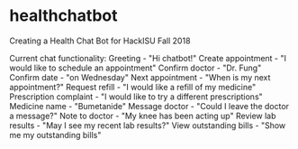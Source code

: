 # healthchatbot

Creating a Health Chat Bot for HackISU Fall 2018


Current chat functionality:
	Greeting 				-	"Hi chatbot!"
	Create appointment 		- 	"I would like to schedule an appointment"
	Confirm doctor			- 	"Dr. Fung"
	Confirm date			-	"on Wednesday"
	Next appointment		-	"When is my next appointment?"
	Request refill			-	"I would like a refill of my medicine"
	Prescription complaint	-	"I would like to try a different prescriptions"
	Medicine name			-	"Bumetanide"
	Message doctor			-	"Could I leave the doctor a message?"
	Note to doctor			-	"My knee has been acting up"
	Review lab results		-	"May I see my recent lab results?"
	View outstanding bills	-	"Show me my outstanding bills"